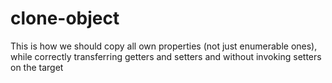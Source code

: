 # clone-object
This is how we should copy all own properties (not just enumerable ones), while correctly transferring getters and setters and without invoking setters on the target
